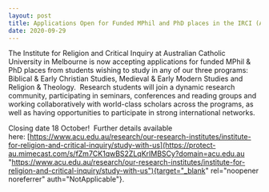 ```yaml
---
layout: post
title: Applications Open for Funded MPhil and PhD places in the IRCI (ACU)
date: 2020-09-29
---
```


The Institute for Religion and Critical Inquiry at Australian Catholic
University in Melbourne is now accepting applications for funded MPhil &
PhD places from students wishing to study in any of our three programs:
Biblical & Early Christian Studies, Medieval & Early Modern Studies and
Religion & Theology.  Research students will join a dynamic research
community, participating in seminars, conferences and reading groups and
working collaboratively with world-class scholars across the programs,
as well as having opportunities to participate in strong international
networks.

Closing date 18 October!  Further details available
here: [https://www.acu.edu.au/research/our-research-institutes/institute-for-religion-and-critical-inquiry/study-with-us](https://protect-au.mimecast.com/s/fZm7CK1qwBS2ZLqKrIMBSCy?domain=acu.edu.au "https://www.acu.edu.au/research/our-research-institutes/institute-for-religion-and-critical-inquiry/study-with-us"){target="_blank"
rel="noopener noreferrer" auth="NotApplicable"}.
